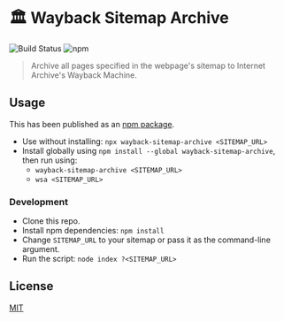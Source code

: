 # 🏛 Wayback Sitemap Archive

![Build Status](https://github.com/plibither8/wayback-sitemap-archive/workflows/Wayback%20Sitemap%20Archiver/badge.svg)
![npm](https://img.shields.io/npm/v/wayback-sitemap-archive)

> Archive all pages specified in the webpage's sitemap to Internet Archive's Wayback Machine.

## Usage

This has been published as an [npm package](http://npmjs.com/package/wayback-sitemap-archive).

* Use without installing: `npx wayback-sitemap-archive <SITEMAP_URL>`
* Install globally using `npm install --global wayback-sitemap-archive`, then run using:
  * `wayback-sitemap-archive <SITEMAP_URL>`
  * `wsa <SITEMAP_URL>`

### Development

* Clone this repo.
* Install npm dependencies: `npm install`
* Change `SITEMAP_URL` to your sitemap or pass it as the command-line argument.
* Run the script: `node index ?<SITEMAP_URL>`

## License

[MIT](LICENSE)
